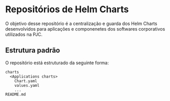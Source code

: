 # Repositórios de Helm Charts

O objetivo desse repositório é a centralização e guarda dos Helm Charts desenvolvidos para aplicações e componenetes dos softwares corporativos utilizados na PJC.

## Estrutura padrão

O repositório está estruturado da seguinte forma:

```dir
charts
  <Applications charts>
    Chart.yaml
    values.yaml
    ...
README.md
```